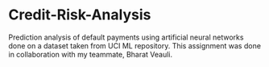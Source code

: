 # Credit-Risk-Analysis
  Prediction analysis of default payments using artificial neural networks done on a dataset taken from UCI ML repository.
  This assignment was done in collaboration with my teammate, Bharat Veauli.

